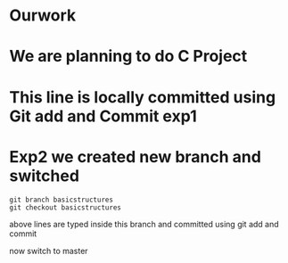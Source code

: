 # Ourwork
# We are planning to do C Project
# This line is locally committed using Git add and Commit exp1

# Exp2 we created new branch and switched 
```
git branch basicstructures
git checkout basicstructures
```
above lines are typed inside this branch and committed using git add and commit

now switch to master